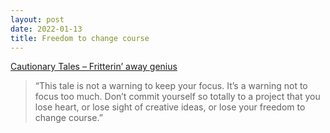 ```yaml
---
layout: post
date: 2022-01-13
title: Freedom to change course
---
```


[Cautionary Tales – Fritterin’ away genius](https://timharford.com/2021/05/cautionary-tales-fritterin-away-genius/)

> “This tale is not a warning to keep your focus. It’s a warning not to focus too much. Don’t commit yourself so totally to a project that you lose heart, or lose sight of creative ideas, or lose your freedom to change course.”
